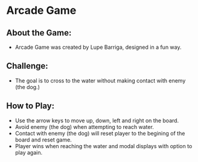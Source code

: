 # Arcade Game

## About the Game: 

* Arcade Game was created by Lupe Barriga, designed in a fun way.

## Challenge:

* The goal is to cross to the water without making contact with enemy (the dog.) 

## How to Play:

* Use the arrow keys to move up, down, left and right on the board.
* Avoid enemy (the dog) when attempting to reach water.
* Contact with enemy (the dog) will reset player to the begining of the board and reset game.
* Player wins when reaching the water and modal displays with option to play again.

